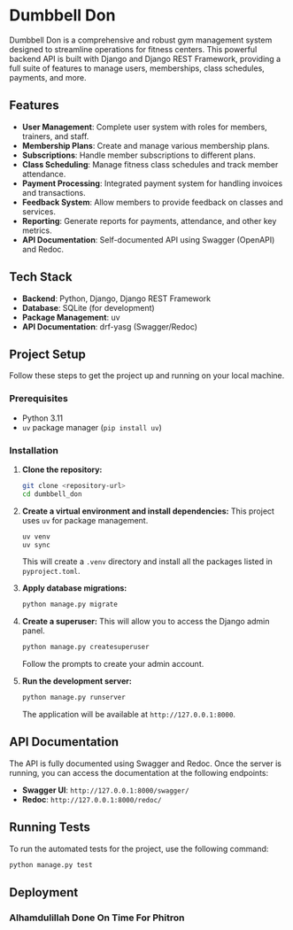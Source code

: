# Dumbbell Don

Dumbbell Don is a comprehensive and robust gym management system designed to streamline operations for fitness centers. This powerful backend API is built with Django and Django REST Framework, providing a full suite of features to manage users, memberships, class schedules, payments, and more.

## Features

- **User Management**: Complete user system with roles for members, trainers, and staff.
- **Membership Plans**: Create and manage various membership plans.
- **Subscriptions**: Handle member subscriptions to different plans.
- **Class Scheduling**: Manage fitness class schedules and track member attendance.
- **Payment Processing**: Integrated payment system for handling invoices and transactions.
- **Feedback System**: Allow members to provide feedback on classes and services.
- **Reporting**: Generate reports for payments, attendance, and other key metrics.
- **API Documentation**: Self-documented API using Swagger (OpenAPI) and Redoc.

## Tech Stack

- **Backend**: Python, Django, Django REST Framework
- **Database**: SQLite (for development)
- **Package Management**: uv
- **API Documentation**: drf-yasg (Swagger/Redoc)

## Project Setup

Follow these steps to get the project up and running on your local machine.

### Prerequisites

- Python 3.11
- `uv` package manager (`pip install uv`)

### Installation

1.  **Clone the repository:**
    ```bash
    git clone <repository-url>
    cd dumbbell_don
    ```

2.  **Create a virtual environment and install dependencies:**
    This project uses `uv` for package management.
    ```bash
    uv venv
    uv sync
    ```
    This will create a `.venv` directory and install all the packages listed in `pyproject.toml`.

3.  **Apply database migrations:**
    ```bash
    python manage.py migrate
    ```

4.  **Create a superuser:**
    This will allow you to access the Django admin panel.
    ```bash
    python manage.py createsuperuser
    ```
    Follow the prompts to create your admin account.

5.  **Run the development server:**
    ```bash
    python manage.py runserver
    ```
    The application will be available at `http://127.0.0.1:8000`.

## API Documentation

The API is fully documented using Swagger and Redoc. Once the server is running, you can access the documentation at the following endpoints:

-   **Swagger UI**: `http://127.0.0.1:8000/swagger/`
-   **Redoc**: `http://127.0.0.1:8000/redoc/`

## Running Tests

To run the automated tests for the project, use the following command:

```bash
python manage.py test
```

## Deployment

### Alhamdulillah Done On Time For Phitron